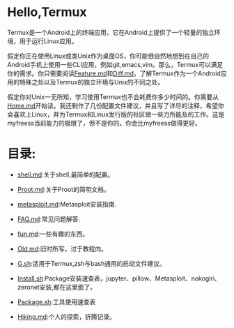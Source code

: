 # Hello,Termux

Termux是一个Android上的终端应用，它在Android上提供了一个轻量的独立环境，用于运行Linux应用。

假定你正在使用Linux或类Unix作为桌面OS，你可能很自然地想到在自己的Android手机上使用一些CLI应用，例如git,emacs,vim。那么，Termux可以满足你的需求。你只需要阅读[Feature.md](https://github.com/myfreess/Mytermuxdoc/wiki/Feature)和[Diff.md](https://github.com/myfreess/Mytermuxdoc/wiki/DifferenceFromLinux)，了解Termux作为一个Android应用的特殊之处以及Termux的独立环境与Unix的不同之处。


假定你对Unix一无所知，学习使用Termux也不会耗费你多少时间的。你需要从[Home.md](https://github.com/myfreess/Mytermuxdoc/blob/master/Home.md)开始读。我还制作了几份配置文件建议，并且写了详尽的注释，希望你会喜欢上Linux，并为Termux和Linux发行版的社区做一些力所能及的工作。这是myfreess当前能力的极限了，但不是你的。你会比myfreess做得更好。

# 目录:

+ [shell.md](https://github.com/myfreess/Mytermuxdoc/wiki/shell):关于shell,最简单的配置。

+ [Proot.md](https://github.com/myfreess/Mytermuxdoc/wiki/Proot):关于Proot的简明文档。

+ [metasploit.md](https://github.com/myfreess/Mytermuxdoc/wiki/metasploit):Metasploit安装指南.

+ [FAQ.md](https://github.com/myfreess/Mytermuxdoc/wiki/FAQ):常见问题解答.

+ [fun.md](https://github.com/myfreess/Mytermuxdoc/blob/master/fun.md):一些有趣的东西。

+ [Old.md](https://github.com/myfreess/Mytermuxdoc/blob/master/Old_README.md):旧时所写，过于教程向。

+ [G.sh](https://github.com/myfreess/Mytermuxdoc/blob/master/G.sh):适用于Termux,zsh与bash通用的启动文件建议。

+ [Install.sh](https://github.com/myfreess/Mytermuxdoc/blob/master/Install.sh):Package安装速查表，jupyter、pillow、Metasploit、nokogiri、zeronet安装,都在这里面了。

+ [Package.sh](https://github.com/myfreess/Mytermuxdoc/blob/master/Package.sh):工具使用速查表

+ [Hiking.md](https://github.com/myfreess/Mytermuxdoc/blob/master/Hiking.md):个人的探索，折腾记录。




